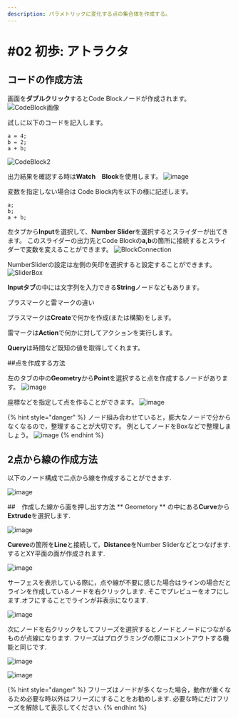 ```yaml
---
description: パラメトリックに変化する点の集合体を作成する。
---
```


# \#02 初歩: アトラクタ

## コードの作成方法

画面を**ダブルクリック**するとCode Blockノードが作成されます。
![CodeBlock画像](https://user-images.githubusercontent.com/48234687/101979865-1801b400-3ca4-11eb-9969-689899c4b0bf.jpg)



試しに以下のコードを記入します。
~~~
a = 4;
b = 2;
a + b;
~~~
![CodeBlock2](https://user-images.githubusercontent.com/48234687/101979873-2f40a180-3ca4-11eb-9055-f674f0ba91a6.jpg)


出力結果を確認する時は**Watch　Block**を使用します。
![image](https://user-images.githubusercontent.com/48234687/101979951-dde4e200-3ca4-11eb-90e7-56a19b601812.png)



変数を指定しない場合は
Code Block内を以下の様に記述します。
~~~
a;
b;
a + b;
~~~

左タブから**Input**を選択して、**Number Slider**を選択するとスライダーが出てきます。
このスライダーの出力先とCode Blockの**a,b**の箇所に接続するとスライダーで変数を変えることができます。
![BlockConnection](https://user-images.githubusercontent.com/48234687/101979881-467f8f00-3ca4-11eb-92e9-115e80216c08.jpg)


NumberSliderの設定は左側の矢印を選択すると設定することができます。
![SliderBox](https://user-images.githubusercontent.com/48234687/101979900-729b1000-3ca4-11eb-8c52-caa8360ca807.jpg)


**Inputタブ**の中には文字列を入力できる**String**ノードなどもあります。

プラスマークと雷マークの違い

プラスマークは**Create**で何かを作成(または構築)をします。

雷マークは**Action**で何かに対してアクションを実行します。

**Query**は時間など既知の値を取得してくれます。


##点を作成する方法

左のタブの中の**Geometry**から**Point**を選択すると点を作成するノードがあります。
![image](https://user-images.githubusercontent.com/48234687/101980088-497b7f00-3ca6-11eb-934a-c47ad8939f99.png)

座標などを指定して点を作ることができます。
![image](https://user-images.githubusercontent.com/48234687/101980139-b98a0500-3ca6-11eb-9c11-7f04367c04d5.png)


{% hint style="danger" %}
ノード組み合わせていると，膨大なノードで分からなくなるので，整理することが大切です。
例としてノードをBoxなどで整理しましょう。
![image](https://user-images.githubusercontent.com/48234687/101980329-da9f2580-3ca7-11eb-9fec-95041b761e37.png)
{% endhint %}



## 2点から線の作成方法

以下のノード構成で二点から線を作成することができます.

![image](https://user-images.githubusercontent.com/48234687/102004657-0b3d9880-3d56-11eb-942e-334cccc2e87c.png)


##　作成した線から面を押し出す方法
** Geometory ** の中にある**Curve**から**Extrude**を選択します.

![image](https://user-images.githubusercontent.com/48234687/102004748-c2d2aa80-3d56-11eb-99b4-8ffe16470aad.png)

**Cureve**の箇所を**Line**と接続して，**Distance**をNumber Sliderなどとつなげます.
するとXY平面の面が作成されます.

![image](https://user-images.githubusercontent.com/48234687/102004787-3aa0d500-3d57-11eb-820f-8e35f1570fb8.png)


サーフェスを表示している際に，点や線が不要に感じた場合はラインの場合だとラインを作成しているノードを右クリックします.
そこでプレビューをオフにします.オフにすることでラインが非表示になります.

![image](https://user-images.githubusercontent.com/48234687/102004859-ee09c980-3d57-11eb-87a6-e27fdf2d6c54.png)


次にノードを右クリックをしてフリーズを選択するとノードとノードにつながるものが点線になります.
フリーズはプログラミングの際にコメントアウトする機能と同じです.

![image](https://user-images.githubusercontent.com/48234687/102004907-5f497c80-3d58-11eb-9213-fa96a90f401d.png)

![image](https://user-images.githubusercontent.com/48234687/102004923-8902a380-3d58-11eb-9fba-c3dce76bc9da.png)

{% hint style="danger" %}
フリーズはノードが多くなった場合，動作が重くなるため必要な時以外はフリーズにすることをお勧めします.
必要な時にだけフリーズを解除して表示してください.
{% endhint %}




